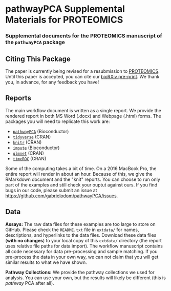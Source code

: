 # pathwayPCA Supplemental Materials for PROTEOMICS
### Supplemental documents for the PROTEOMICS manuscript of the `pathwayPCA` package


## Citing This Package
The paper is currently being revised for a resubmission to [PROTEOMICS](https://onlinelibrary.wiley.com/journal/16159861). Until this paper is accepted, you can cite our [bioRXiv pre-print](https://doi.org/10.1101/615435). We thank you, in advance, for any feedback you have!


## Reports
The main workflow document is written as a single report. We provide the rendered report in both MS Word (.docx) and Webpage (.html) forms. The packages you will need to replicate this work are:

- [`pathwayPCA`](https://doi.org/10.18129/B9.bioc.pathwayPCA) (Bioconductor)
- [`tidyverse`](https://www.tidyverse.org/) (CRAN)
- [`knitr`](https://yihui.org/knitr/) (CRAN)
- [`impute`](https://doi.org/10.18129/B9.bioc.impute) (Bioconductor)
- [`glmnet`](https://web.stanford.edu/~hastie/glmnet/glmnet_alpha.html) (CRAN)
- [`timeROC`](https://doi.org/10.1002/sim.5958) (CRAN)

Some of the computing takes a bit of time. On a 2016 MacBook Pro, the entire report will render in about an hour. Because of this, we give the RMarkdown document and the "knit" reports. You can choose to run only part of the examples and still check your ouptut against ours. If you find bugs in our code, please submit an issue at <https://github.com/gabrielodom/pathwayPCA/issues>.


## Data
**Assays:** The raw data files for these examples are too large to store on GitHub. Please check the `README.txt` file in `extdata/` for names, descriptions, and hyperlinks to the data files. Download these data files (**with no changes**) to your local copy of this `extdata/` directory (the report uses relative file paths for data import). The workflow manuscript contains all code necessary for data pre-processing and sample matching. If you pre-process the data in your own way, we can not claim that you will get similar results to what we have shown. 

**Pathway Collections:** We provide the pathway collections we used for analysis. You can use your own, but the results will likely be different (this is *pathway* PCA after all).

